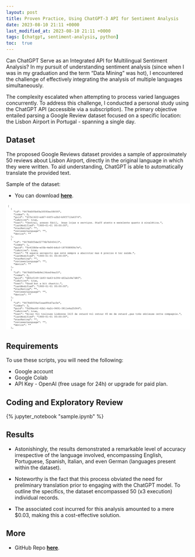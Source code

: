 ```yaml
---
layout: post
title: Proven Practice, Using ChatGPT-3 API for Sentiment Analysis
date: 2023-08-10 21:11 +0000
last_modified_at: 2023-08-10 21:11 +0000
tags: [chatgpt, sentiment-analysis, python]
toc:  true
---
```


Can ChatGPT Serve as an Integrated API for Multilingual Sentiment Analysis?
In my pursuit of understanding sentiment analysis (since when I was in my graduation and the term “Data Mining” was hot), I encountered the challenge of effectively integrating the analysis of multiple languages simultaneously. 

The complexity escalated when attempting to process varied languages concurrently.
To address this challenge, I conducted a personal study using the ChatGPT API (accessible via a subscription). 
The primary objective entailed parsing a Google Review dataset focused on a specific location: the Lisbon Airport in Portugal - spanning a single day. 

## Dataset
The proposed Google Reviews dataset provides a sample of approximately 50 reviews about Lisbon Airport, directly in the original language in which they were written. To aid understanding, ChatGPT is able to automatically translate the provided text.

Sample of the dataset:

- You can download **[here](https://drive.google.com/file/d/1v_tmym1-2FHFLfkYw5lMkggbsWO1EVXs/view?usp=share_link)**.

![Google Review Dataset](/imgs/ds_1.png)

## Requirements

To use these scripts, you will need the following:

- Google account
- Google Colab
- API Key - OpenAI (free usage for 24h) or upgrade for paid plan.

## Coding and Exploratory Review
{% jupyter_notebook "sample.ipynb" %}

## Results

- Astonishingly, the results demonstrated a remarkable level of accuracy irrespective of the language involved, encompassing English, Portuguese, Spanish, Italian, and even German (languages present within the dataset). 

- Noteworthy is the fact that this process obviated the need for preliminary translation prior to engaging with the ChatGPT model.
To outline the specifics, the dataset encompassed 50 (x3 execution) individual records. 
- The associated cost incurred for this analysis amounted to a mere $0.03, making this a cost-effective solution.

## More

- GitHub Repo **[here](https://github.com/lucnietoX/chatgpt_api_sentiment_analysis.git)**.